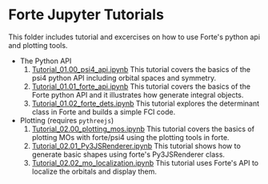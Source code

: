 # Forte Jupyter Tutorials

This folder includes tutorial and excercises on how to use Forte's python api and plotting tools.

* The Python API
  1. [Tutorial_01.00_psi4_api.ipynb](Tutorial_01.00_psi4_api.ipynb) This tutorial covers the basics of the psi4 python API including orbital spaces and symmetry.
  1. [Tutorial_01.01_forte_api.ipynb](Tutorial_01.01_forte_api.ipynb) This tutorial covers the basics of the Forte python API and it illustrates how generate integral objects.
  1. [Tutorial_01.02_forte_dets.ipynb](Tutorial_01.02_forte_dets.ipynb) This tutorial explores the determinant class in Forte and builds a simple FCI code.
* Plotting (requires `pythreejs`)
  1. [Tutorial_02.00_plotting_mos.ipynb](Tutorial_02.00_plotting_mos.ipynb) This tutorial covers the basics of plotting MOs with forte/psi4 using the plotting tools in forte.
  1. [Tutorial_02.01_Py3JSRenderer.ipynb](Tutorial_02.01_Py3JSRenderer.ipynb) This tutorial shows how to generate basic shapes using forte's Py3JSRenderer class.
  1. [Tutorial_02.02_mo_localization.ipynb](Tutorial_02.02_mo_localization.ipynb) This tutorial uses Forte's API to localize the orbitals and display them.
